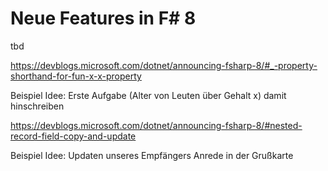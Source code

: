 # Neue Features in F# 8

tbd

https://devblogs.microsoft.com/dotnet/announcing-fsharp-8/#_-property-shorthand-for-fun-x-x-property

Beispiel Idee: Erste Aufgabe (Alter von Leuten über Gehalt x) damit hinschreiben


https://devblogs.microsoft.com/dotnet/announcing-fsharp-8/#nested-record-field-copy-and-update

Beispiel Idee: Updaten unseres Empfängers Anrede in der Grußkarte
